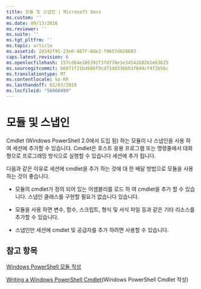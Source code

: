 ```yaml
---
title: 모듈 및 스냅인 | Microsoft Docs
ms.custom: ''
ms.date: 09/13/2016
ms.reviewer: ''
ms.suite: ''
ms.tgt_pltfrm: ''
ms.topic: article
ms.assetid: 2d342f91-23e0-467f-8de2-f9657d820693
caps.latest.revision: 6
ms.openlocfilehash: 157cd64e286392f3fd770e1e34542682b1e63625
ms.sourcegitcommit: b6871f21bd666f9cd71dd336bb3f844cf472b56c
ms.translationtype: MT
ms.contentlocale: ko-KR
ms.lasthandoff: 02/03/2019
ms.locfileid: "56860499"
---
```

# <a name="modules-and-snap-ins"></a>모듈 및 스냅인

Cmdlet (Windows PowerShell 2.0에서 도입 됨) 하는 모듈이 나 스냅인을 사용 하 여 세션에 추가할 수 있습니다. Cmdlet은 호스트 응용 프로그램 또는 명령줄에서 대화형으로 프로그래밍 방식으로 실행할 수 있습니다 세션에 추가 됩니다.

다음과 같은 이유로 세션에 cmdlet을 추가 하는 것에 대 한 배달 방법으로 모듈을 사용 하는 것이 좋습니다.

- 모듈의 cmdlet가 정의 되어 있는 어셈블리를 로드 하 여 cmdlet을 추가 할 수 있습니다. 스냅인 클래스를 구현할 필요가 없습니다 있습니다.

- 모듈을 사용 하면 변수, 함수, 스크립트, 형식 및 서식 파일 등과 같은 기타 리소스를 추가할 수 있습니다.

- 스냅인만 세션에 cmdlet 및 공급자를 추가 하려면 사용할 수 있습니다.

## <a name="see-also"></a>참고 항목

[Windows PowerShell 모듈 작성](../module/writing-a-windows-powershell-module.md)

[Writing a Windows PowerShell Cmdlet](./writing-a-windows-powershell-cmdlet.md)(Windows PowerShell Cmdlet 작성)
